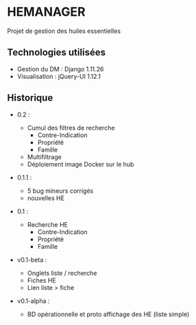 # HEMANAGER

Projet de gestion des huiles essentielles

## Technologies utilisées

* Gestion du DM : Django 1.11.26
* Visualisation : jQuery-UI 1.12.1

## Historique

- 0.2 :
  - Cumul des filtres de recherche
    - Contre-Indication
    - Propriété
    - Famille
  - Multifiltrage
  - Déploiement image Docker sur le hub
  
- 0.1.1 :
  - 5 bug mineurs corrigés
  - nouvelles HE

- 0.1 :
  - Recherche HE
    - Contre-Indication
    - Propriété
    - Famille

- v0.1-beta :
  - Onglets liste / recherche
  - Fiches HE
  - Lien liste > fiche

- v0.1-alpha : 
  - BD opérationnelle et proto affichage des HE (liste simple) 
